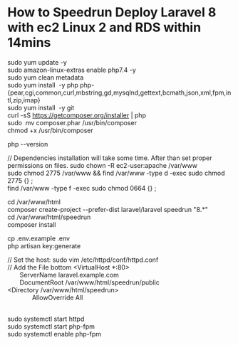 # How to Speedrun Deploy  Laravel 8 with ec2 Linux 2 and RDS within 14mins

sudo yum update -y  
sudo amazon-linux-extras enable php7.4 -y  
sudo yum clean metadata  
sudo yum install  -y php php-{pear,cgi,common,curl,mbstring,gd,mysqlnd,gettext,bcmath,json,xml,fpm,intl,zip,imap}  
sudo yum install  -y git  
curl -sS https://getcomposer.org/installer | php  
sudo  mv composer.phar /usr/bin/composer  
chmod +x /usr/bin/composer  

php --version  

// Dependencies installation will take some time. After than set proper permissions on files.
sudo chown -R ec2-user:apache /var/www  
sudo chmod 2775 /var/www && find /var/www -type d -exec sudo chmod 2775 {} \;  
find /var/www -type f -exec sudo chmod 0664 {} \;  

cd /var/www/html  
composer create-project --prefer-dist laravel/laravel speedrun "8.*"  
cd /var/www/html/speedrun  
composer install  


cp .env.example .env  
php artisan key:generate  

// Set the host:
sudo vim /etc/httpd/conf/httpd.conf   
// Add the File bottom
<VirtualHost *:80>  
       ServerName laravel.example.com  
       DocumentRoot /var/www/html/speedrun/public  
<Directory /var/www/html/speedrun>  
              AllowOverride All  
       </Directory>  
</VirtualHost>  

sudo systemctl start httpd  
sudo systemctl start php-fpm  
sudo systemctl enable php-fpm  
